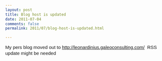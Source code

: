 ```yaml
---
layout: post
title: Blog host is updated
date: 2011-07-04
comments: false
permalink: 2011/07/blog-host-is-updated.html

---
```


<span class="Apple-style-span" style="font-family: Arial, 'Helvetica Neue', sans-serif; font-size: 15px; line-height: 19px;">My pers blog moved out to&nbsp;<a href="http://leonardinius.galeoconsulting.com/">http://leonardinius.galeoconsulting.com/</a>&nbsp;&nbsp;RSS update might be needed</span>
